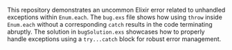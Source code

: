 This repository demonstrates an uncommon Elixir error related to unhandled exceptions within `Enum.each`. The `bug.exs` file shows how using `throw` inside `Enum.each` without a corresponding `catch` results in the code terminating abruptly.  The solution in `bugSolution.exs` showcases how to properly handle exceptions using a `try...catch` block for robust error management. 